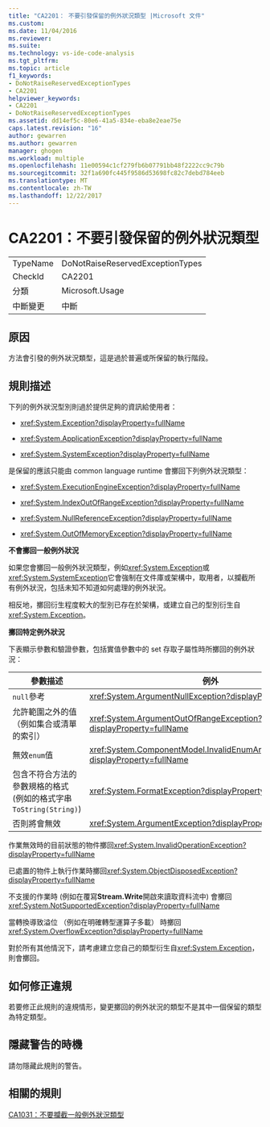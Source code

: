 ```yaml
---
title: "CA2201： 不要引發保留的例外狀況類型 |Microsoft 文件"
ms.custom: 
ms.date: 11/04/2016
ms.reviewer: 
ms.suite: 
ms.technology: vs-ide-code-analysis
ms.tgt_pltfrm: 
ms.topic: article
f1_keywords:
- DoNotRaiseReservedExceptionTypes
- CA2201
helpviewer_keywords:
- CA2201
- DoNotRaiseReservedExceptionTypes
ms.assetid: dd14ef5c-80e6-41a5-834e-eba8e2eae75e
caps.latest.revision: "16"
author: gewarren
ms.author: gewarren
manager: ghogen
ms.workload: multiple
ms.openlocfilehash: 11e00594c1cf279fb6b07791bb48f2222cc9c79b
ms.sourcegitcommit: 32f1a690fc445f9586d53698fc82c7debd784eeb
ms.translationtype: MT
ms.contentlocale: zh-TW
ms.lasthandoff: 12/22/2017
---
```

# <a name="ca2201-do-not-raise-reserved-exception-types"></a>CA2201：不要引發保留的例外狀況類型
|||  
|-|-|  
|TypeName|DoNotRaiseReservedExceptionTypes|  
|CheckId|CA2201|  
|分類|Microsoft.Usage|  
|中斷變更|中斷|  
  
## <a name="cause"></a>原因  
 方法會引發的例外狀況類型，這是過於普遍或所保留的執行階段。  
  
## <a name="rule-description"></a>規則描述  
 下列的例外狀況型別則過於提供足夠的資訊給使用者：  
  
-   <xref:System.Exception?displayProperty=fullName>  
  
-   <xref:System.ApplicationException?displayProperty=fullName>  
  
-   <xref:System.SystemException?displayProperty=fullName>  
  
 是保留的應該只能由 common language runtime 會擲回下列例外狀況類型：  
  
-   <xref:System.ExecutionEngineException?displayProperty=fullName>  
  
-   <xref:System.IndexOutOfRangeException?displayProperty=fullName>  
  
-   <xref:System.NullReferenceException?displayProperty=fullName>  
  
-   <xref:System.OutOfMemoryException?displayProperty=fullName>  
  
 **不會擲回一般例外狀況**  
  
 如果您會擲回一般例外狀況類型，例如<xref:System.Exception>或<xref:System.SystemException>它會強制在文件庫或架構中，取用者，以攔截所有例外狀況，包括未知不知道如何處理的例外狀況。  
  
 相反地，擲回衍生程度較大的型別已存在於架構，或建立自己的型別衍生自<xref:System.Exception>。  
  
 **擲回特定例外狀況**  
  
 下表顯示參數和驗證參數，包括實值參數中的 set 存取子屬性時所擲回的例外狀況：  
  
|參數描述|例外|  
|---------------------------|---------------|  
|`null`參考|<xref:System.ArgumentNullException?displayProperty=fullName>|  
|允許範圍之外的值 （例如集合或清單的索引）|<xref:System.ArgumentOutOfRangeException?displayProperty=fullName>|  
|無效`enum`值|<xref:System.ComponentModel.InvalidEnumArgumentException?displayProperty=fullName>|  
|包含不符合方法的參數規格的格式 (例如的格式字串`ToString(String)`)|<xref:System.FormatException?displayProperty=fullName>|  
|否則將會無效|<xref:System.ArgumentException?displayProperty=fullName>|  
  
 作業無效時的目前狀態的物件擲回<xref:System.InvalidOperationException?displayProperty=fullName>  
  
 已處置的物件上執行作業時擲回<xref:System.ObjectDisposedException?displayProperty=fullName>  
  
 不支援的作業時 (例如在覆寫**Stream.Write**開啟來讀取資料流中) 會擲回<xref:System.NotSupportedException?displayProperty=fullName>  
  
 當轉換導致溢位 （例如在明確轉型運算子多載） 時擲回<xref:System.OverflowException?displayProperty=fullName>  
  
 對於所有其他情況下，請考慮建立您自己的類型衍生自<xref:System.Exception>，則會擲回。  
  
## <a name="how-to-fix-violations"></a>如何修正違規  
 若要修正此規則的違規情形，變更擲回的例外狀況的類型不是其中一個保留的類型為特定類型。  
  
## <a name="when-to-suppress-warnings"></a>隱藏警告的時機  
 請勿隱藏此規則的警告。  
  
## <a name="related-rules"></a>相關的規則  
 [CA1031：不要攔截一般例外狀況類型](../code-quality/ca1031-do-not-catch-general-exception-types.md)